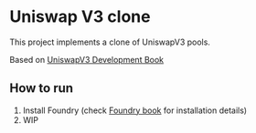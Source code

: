 # Uniswap V3 clone

This project implements a clone of UniswapV3 pools.

Based on [UniswapV3 Development Book](https://uniswapv3book.com/)

## How to run

1. Install Foundry (check [Foundry book](https://book.getfoundry.sh/) for installation details)
2. WIP